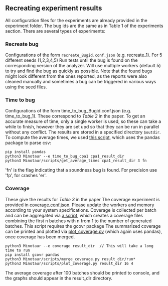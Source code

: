 ## Recreating experiment results
All configuration files for the experiments are already provided in the experiment folder. 
The bug ids are the same as in Table 1 of the experiments section.
There are several types of experiments:

### Recreate bug
Configurations of the form `recreate_Bugid.conf.json` (e.g. recreate_1).
For 5 different seeds (1,2,3,4,5) Run tests until the bug is found on the corresponding version of the analyzer.
Will use multiple workers (default 5) to try and find the bug as quickly as possible.
Note that the found bugs might look different from the ones reported, as the reports were also cleaned manually and sometimes a bug can be triggered in various ways using the seed files. 

### Time to bug
Configurations of the form time_to_bug_Bugid.conf.json (e.g. time_to_bug_1).
These correspond to *Table 2* in the paper. To get an accurate measure of time, only a single worker is used, so these can take a while to finish, however they are set upd so that they can be run in parallel without any conflict.
The results are stored in a specified directory `$outdir`. To compute the average times, we used [this script](scripts/get_average_times.py), which uses the pandas package to parse csv:
```
pip install pandas
python3 Minotaur --e time_to_bug_cpa1 cpa1_result_dir
python3 Minotaur/scripts/get_average_times cpa1_result_dir 3 fn
```
'fn' is the flag indicating that a soundness bug is found.
For precision use 'fp', for crashes 'er'.


### Coverage
These give the results for *Table 3* in the paper
The coverage experiment is provided in [coverage.conf.json](experiments/coverage.conf.json). Please update the workers and memory according to your system specifications.
Coverage is collected per batch and can be aggregated via [a script](scripts/merge_coverage.py), which creates a coverage files combining the first n batches with n from 1 to the number of generated batches. This script requires the gcovr package 
The summarized coverage can be printed and plotted via [plot_coverage.py](script/plot_coverage.py) (which again uses pandas), once coverage has been merged.
```
python3 Minotaur --e coverage result_dir  // This will take a long time to run 
pip install gcovr pandas
python3 Minotaur/scripts/merge_coverage.py result_dir/run*
python3 Minotaur/scripts/plot_coverage.py result_dir 16 4
```
The average coverage after 100 batches should be printed to console, and the graphs should appear in the result_dir directory.

